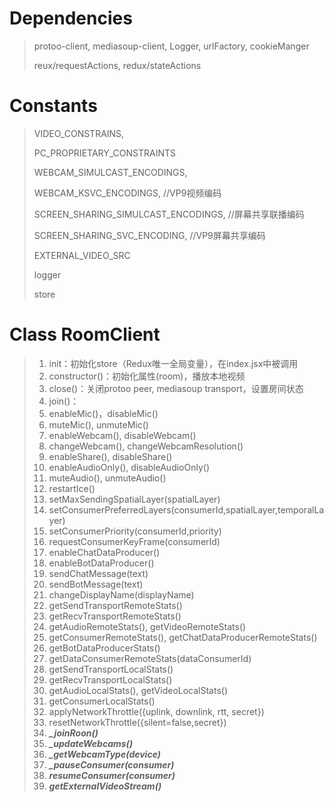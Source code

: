 # Dependencies

> protoo-client, mediasoup-client, Logger, urlFactory, cookieManger
>
> reux/requestActions, redux/stateActions

# Constants

> VIDEO_CONSTRAINS,
>
> PC_PROPRIETARY_CONSTRAINTS
>
> WEBCAM_SIMULCAST_ENCODINGS,	
>
> WEBCAM_KSVC_ENCODINGS, 	//VP9视频编码
>
> SCREEN_SHARING_SIMULCAST_ENCODINGS,	//屏幕共享联播编码
>
> SCREEN_SHARING_SVC_ENCODING,	//VP9屏幕共享编码
>
> EXTERNAL_VIDEO_SRC
>
> logger
>
> store

# Class RoomClient

> 1. init：初始化store（Redux唯一全局变量），在index.jsx中被调用
> 2. constructor()：初始化属性(room)，播放本地视频
> 3. close()：关闭protoo peer, mediasoup transport，设置房间状态
> 4. join()：
> 5. enableMic()，disableMic()
> 6. muteMic(), unmuteMic()
> 7. enableWebcam(), disableWebcam()
> 8. changeWebcam(), changeWebcamResolution()
> 9. enableShare(), disableShare()
> 10. enableAudioOnly(), disableAudioOnly()
> 11. muteAudio(), unmuteAudio()
> 12. restartIce()
> 13. setMaxSendingSpatialLayer(spatialLayer)
> 14. setConsumerPreferredLayers(consumerId,spatialLayer,temporalLayer)
> 15. setConsumerPriority(consumerId,priority)
> 16. requestConsumerKeyFrame(consumerId)
> 17. enableChatDataProducer()
> 18. enableBotDataProducer()
> 19. sendChatMessage(text)
> 20. sendBotMessage(text)
> 21. changeDisplayName(displayName)
> 22. getSendTransportRemoteStats()
> 23. getRecvTransportRemoteStats()
> 24. getAudioRemoteStats(), getVideoRemoteStats()
> 25. getConsumerRemoteStats(), getChatDataProducerRemoteStats()
> 26. getBotDataProducerStats()
> 27. getDataConsumerRemoteStats(dataConsumerId)
> 28. getSendTransportLocalStats()
> 29. getRecvTransportLocalStats()
> 30. getAudioLocalStats(), getVideoLocalStats()
> 31. getConsumerLocalStats()
> 32. applyNetworkThrottle({uplink, downlink, rtt, secret})
> 33. resetNetworkThrottle({silent=false,secret})
> 34. ***_joinRoon()***
> 35. ***_updateWebcams()***
> 36. ***_getWebcamType(device)***
> 37. ***_pauseConsumer(consumer)***
> 38. ***resumeConsumer(consumer)***
> 39. ***getExternalVideoStream()***

